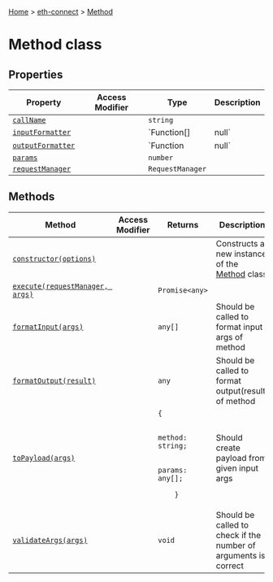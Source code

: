 [Home](./index) &gt; [eth-connect](./eth-connect.md) &gt; [Method](./eth-connect.method.md)

# Method class

## Properties

|  Property | Access Modifier | Type | Description |
|  --- | --- | --- | --- |
|  [`callName`](./eth-connect.method.callname.md) |  | `string` |  |
|  [`inputFormatter`](./eth-connect.method.inputformatter.md) |  | `Function[] | null` |  |
|  [`outputFormatter`](./eth-connect.method.outputformatter.md) |  | `Function | null` |  |
|  [`params`](./eth-connect.method.params.md) |  | `number` |  |
|  [`requestManager`](./eth-connect.method.requestmanager.md) |  | `RequestManager` |  |

## Methods

|  Method | Access Modifier | Returns | Description |
|  --- | --- | --- | --- |
|  [`constructor(options)`](./eth-connect.method.constructor.md) |  |  | Constructs a new instance of the [Method](./eth-connect.method.md) class |
|  [`execute(requestManager, args)`](./eth-connect.method.execute.md) |  | `Promise<any>` |  |
|  [`formatInput(args)`](./eth-connect.method.formatinput.md) |  | `any[]` | Should be called to format input args of method |
|  [`formatOutput(result)`](./eth-connect.method.formatoutput.md) |  | `any` | Should be called to format output(result) of method |
|  [`toPayload(args)`](./eth-connect.method.topayload.md) |  | `{`<p/>`        method: string;`<p/>`        params: any[];`<p/>`    }` | Should create payload from given input args |
|  [`validateArgs(args)`](./eth-connect.method.validateargs.md) |  | `void` | Should be called to check if the number of arguments is correct |

